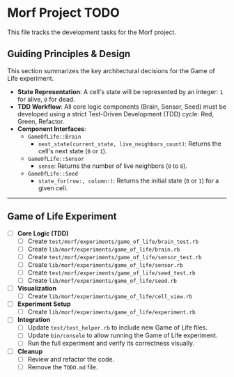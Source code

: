 # Morf Project TODO

This file tracks the development tasks for the Morf project.

## Guiding Principles & Design

This section summarizes the key architectural decisions for the Game of Life experiment.

- **State Representation**: A cell's state will be represented by an integer: `1` for alive, `0` for dead.
- **TDD Workflow**: All core logic components (Brain, Sensor, Seed) must be developed using a strict Test-Driven Development (TDD) cycle: Red, Green, Refactor.
- **Component Interfaces**:
  - `GameOfLife::Brain`
    - `next_state(current_state, live_neighbors_count)`: Returns the cell's next state (`0` or `1`).
  - `GameOfLife::Sensor`
    - `sense`: Returns the number of live neighbors (`0` to `8`).
  - `GameOfLife::Seed`
    - `state_for(row:, column:)`: Returns the initial state (`0` or `1`) for a given cell.

---

## Game of Life Experiment

- [ ] **Core Logic (TDD)**
    - [ ] Create `test/morf/experiments/game_of_life/brain_test.rb`
    - [ ] Create `lib/morf/experiments/game_of_life/brain.rb`
    - [ ] Create `test/morf/experiments/game_of_life/sensor_test.rb`
    - [ ] Create `lib/morf/experiments/game_of_life/sensor.rb`
    - [ ] Create `test/morf/experiments/game_of_life/seed_test.rb`
    - [ ] Create `lib/morf/experiments/game_of_life/seed.rb`

- [ ] **Visualization**
    - [ ] Create `lib/morf/experiments/game_of_life/cell_view.rb`

- [ ] **Experiment Setup**
    - [ ] Create `lib/morf/experiments/game_of_life/experiment.rb`

- [ ] **Integration**
    - [ ] Update `test/test_helper.rb` to include new Game of Life files.
    - [ ] Update `bin/console` to allow running the Game of Life experiment.
    - [ ] Run the full experiment and verify its correctness visually.

- [ ] **Cleanup**
    - [ ] Review and refactor the code.
    - [ ] Remove the `TODO.md` file.
